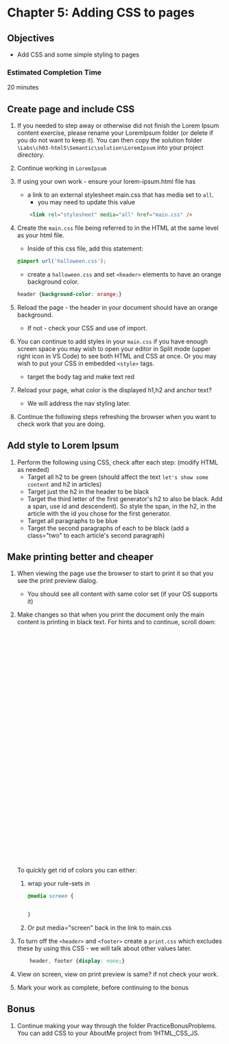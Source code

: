 # Chapter 5: Adding CSS to pages

## Objectives
* Add CSS and some simple styling to pages

### Estimated Completion Time 
20 minutes

## Create page and include CSS


1. If you needed to step away or otherwise did not finish the Lorem Ipsum content exercise, please rename your LoremIpsum folder (or delete if you do not want to keep it). You can then copy the solution folder `\Labs\ch03-html5\Semantic\solution\LoremIpsum` into your project directory.

1. Continue working in `LoremIpsum` 

1. If using your own work - ensure your lorem-ipsum.html file has 
    * a link to an external stylesheet main.css that has media set to `all`.
        * you may need to update this value
    ```html
        <link rel="stylesheet" media="all" href="main.css" />
    ```

2. Create the `main.css` file being referred to in the HTML at the same level as your html file. 
    * Inside of this css file, add this statement:
    ```css
    @import url('halloween.css');
    ```
    * create a `halloween.css` and set `<header>` elements to have an orange background color.
    ```css
    header {background-color: orange;}
    ```    

3. Reload the page - the header in your document should have an orange background.
    * If not - check your CSS and use of import.

4. You can continue to add styles in your `main.css` if you have enough screen space you may wish to open your editor in Split mode (upper right icon in VS Code) to see both HTML and CSS at once. Or you may wish to put your CSS in embedded `<style>` tags.
    * target the body tag and make text red

5. Reload your page, what color is the displayed h1,h2 and anchor text? 
   * We will address the nav styling later.

6. Continue the following steps refreshing the browser when you want to check work that you are doing.


## Add style to Lorem Ipsum
  
1. Perform the following using CSS, check after each step: (modify HTML as needed)
    * Target all h2 to be green (should affect the text `let's show some content` and h2 in articles) 
    * Target just the h2 in the header to be black
    * Target the third letter of the first generator's h2 to also be black. Add a span, use id and descendent). So style the span, in the h2, in the article with the id you chose for the first generator. 
    * Target all paragraphs to be blue
    * Target the second paragraphs of each to be black (add a class="two" to each article's second paragraph)
    
## Make printing better and cheaper

1. When viewing the page use the browser to start to print it so that you see the print preview dialog.
    * You should see all content with same color set (if your OS supports it)

1. Make changes so that when you print the document only the main content is printing in black text. For hints and to continue, scroll down:

    ```







































    ```
    To quickly get rid of colors you can either:
    1. wrap your rule-sets in 
        ```CSS
        @media screen { 


        } 
        ```
    1. Or put media="screen" back in the link to main.css

1. To turn off the `<header>` and `<footer>` create a `print.css` which excludes
these by using this CSS - we will talk about other values later. 

    ```css
        header, footer {display: none;}
    ```

1. View on screen, view on print preview is same? if not check your work.

1. Mark your work as complete, before continuing to the bonus

## Bonus

1. Continue making your way through the folder PracticeBonusProblems. You can add CSS to your AboutMe project from 1HTML_CSS_JS. 

